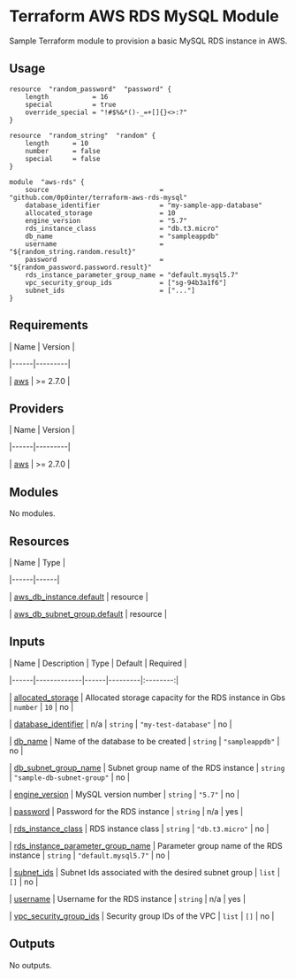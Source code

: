 # Terraform AWS RDS MySQL Module

Sample Terraform module to provision a basic MySQL RDS instance in AWS.

## Usage
```
resource  "random_password"  "password" {
	length  		 = 16
	special  		 = true
	override_special = "!#$%&*()-_=+[]{}<>:?"
}

resource  "random_string"  "random" {
	length  	= 10
	number  	= false
	special  	= false
}

module  "aws-rds" {
	source  						  = "github.com/0p0inter/terraform-aws-rds-mysql"
	database_identifier 			  = "my-sample-app-database"
	allocated_storage 				  = 10
	engine_version 					  = "5.7"
	rds_instance_class 				  = "db.t3.micro"
	db_name 						  = "sampleappdb"
	username 						  = "${random_string.random.result}"
	password 						  = "${random_password.password.result}"
	rds_instance_parameter_group_name = "default.mysql5.7"
	vpc_security_group_ids 			  = ["sg-94b3a1f6"]
	subnet_ids 						  = ["..."]
}
```

<!-- BEGIN_TF_DOCS -->

## Requirements

  

| Name | Version |

|------|---------|

| <a  name="requirement_aws"></a> [aws](#requirement\_aws) | >= 2.7.0 |

  

## Providers

  

| Name | Version |

|------|---------|

| <a  name="provider_aws"></a> [aws](#provider\_aws) | >= 2.7.0 |

  

## Modules

  

No modules.

  

## Resources

  

| Name | Type |

|------|------|

| [aws_db_instance.default](https://registry.terraform.io/providers/hashicorp/aws/latest/docs/resources/db_instance) | resource |

| [aws_db_subnet_group.default](https://registry.terraform.io/providers/hashicorp/aws/latest/docs/resources/db_subnet_group) | resource |

  

## Inputs

  

| Name | Description | Type | Default | Required |

|------|-------------|------|---------|:--------:|

| <a  name="input_allocated_storage"></a> [allocated\_storage](#input\_allocated\_storage) | Allocated storage capacity for the RDS instance in Gbs | `number` | `10` | no |

| <a  name="input_database_identifier"></a> [database\_identifier](#input\_database\_identifier) | n/a | `string` | `"my-test-database"` | no |

| <a  name="input_db_name"></a> [db\_name](#input\_db\_name) | Name of the database to be created | `string` | `"sampleappdb"` | no |

| <a  name="input_db_subnet_group_name"></a> [db\_subnet\_group\_name](#input\_db\_subnet\_group\_name) | Subnet group name of the RDS instance | `string` | `"sample-db-subnet-group"` | no |

| <a  name="input_engine_version"></a> [engine\_version](#input\_engine\_version) | MySQL version number | `string` | `"5.7"` | no |

| <a  name="input_password"></a> [password](#input\_password) | Password for the RDS instance | `string` | n/a | yes |

| <a  name="input_rds_instance_class"></a> [rds\_instance\_class](#input\_rds\_instance\_class) | RDS instance class | `string` | `"db.t3.micro"` | no |

| <a  name="input_rds_instance_parameter_group_name"></a> [rds\_instance\_parameter\_group\_name](#input\_rds\_instance\_parameter\_group\_name) | Parameter group name of the RDS instance | `string` | `"default.mysql5.7"` | no |

| <a  name="input_subnet_ids"></a> [subnet\_ids](#input\_subnet\_ids) | Subnet Ids associated with the desired subnet group | `list` | `[]` | no |

| <a  name="input_username"></a> [username](#input\_username) | Username for the RDS instance | `string` | n/a | yes |

| <a  name="input_vpc_security_group_ids"></a> [vpc\_security\_group\_ids](#input\_vpc\_security\_group\_ids) | Security group IDs of the VPC | `list` | `[]` | no |

  

## Outputs

  

No outputs.

<!-- END_TF_DOCS -->